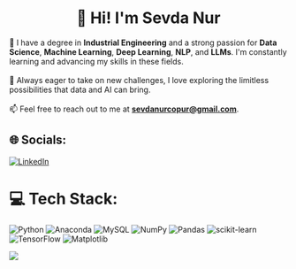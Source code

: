 <div align="center">


# 👋 Hi! I'm **Sevda Nur**

</div> 

🌟 I have a degree in **Industrial Engineering** and a strong passion for **Data Science**, **Machine Learning**, **Deep Learning**, **NLP**, and **LLMs**. I'm constantly learning and advancing my skills in these fields.<br><br> 🚀 Always eager to take on new challenges, I love exploring the limitless possibilities that data and AI can bring.  <br><br> 📫 Feel free to reach out to me at **sevdanurcopur@gmail.com**.

## 🌐 Socials:
[![LinkedIn](https://img.shields.io/badge/LinkedIn-%230077B5.svg?logo=linkedin&logoColor=white)](https://linkedin.com/in/https://www.linkedin.com/in/sevdanurcopur/) 

# 💻 Tech Stack:
![Python](https://img.shields.io/badge/python-3670A0?style=for-the-badge&logo=python&logoColor=ffdd54) ![Anaconda](https://img.shields.io/badge/Anaconda-%2344A833.svg?style=for-the-badge&logo=anaconda&logoColor=white) ![MySQL](https://img.shields.io/badge/mysql-%2300000f.svg?style=for-the-badge&logo=mysql&logoColor=white) ![NumPy](https://img.shields.io/badge/numpy-%23013243.svg?style=for-the-badge&logo=numpy&logoColor=white) ![Pandas](https://img.shields.io/badge/pandas-%23150458.svg?style=for-the-badge&logo=pandas&logoColor=white) ![scikit-learn](https://img.shields.io/badge/scikit--learn-%23F7931E.svg?style=for-the-badge&logo=scikit-learn&logoColor=white) ![TensorFlow](https://img.shields.io/badge/TensorFlow-%23FF6F00.svg?style=for-the-badge&logo=TensorFlow&logoColor=white) ![Matplotlib](https://img.shields.io/badge/Matplotlib-%23ffffff.svg?style=for-the-badge&logo=Matplotlib&logoColor=black)

[![](https://visitcount.itsvg.in/api?id=sevdanurcopur&icon=0&color=0)](https://visitcount.itsvg.in)



<!-- Proudly created with GPRM ( https://gprm.itsvg.in ) -->




